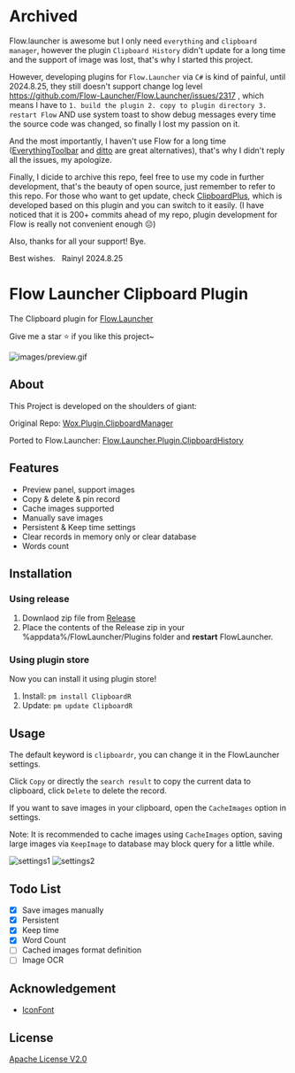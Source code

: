# Archived            

Flow.launcher is awesome but I only need `everything` and `clipboard manager`, however the plugin `Clipboard History` didn't update for a long time and the support of image was lost, that's why I started this project.

However, developing plugins for `Flow.Launcher` via `C#` is kind of painful, until 2024.8.25, they still doesn't support change log level https://github.com/Flow-Launcher/Flow.Launcher/issues/2317 , which means I have to `1. build the plugin 2. copy to plugin directory 3. restart Flow` AND use system toast to show debug messages every time the source code was changed, so finally I lost my passion on it.

And the most importantly, I haven't use Flow for a long time ([EverythingToolbar](https://github.com/srwi/EverythingToolbar) and [ditto](https://github.com/sabrogden/Ditto) are great alternatives), that's why I didn't reply all the issues, my apologize.

Finally, I dicide to archive this repo, feel free to use my code in further development, that's the beauty of open source, just remember to refer to this repo. For those who want to get update, check [ClipboardPlus](https://github.com/Jack251970/Flow.Launcher.Plugin.ClipboardPlus), which is developed based on this plugin and you can switch to it easily. (I have noticed that it is 200+ commits ahead of my repo, plugin development for Flow is really not convenient enough ☹️)

Also, thanks for all your support! Bye.   

Best wishes.  
Rainyl
2024.8.25

# Flow Launcher Clipboard Plugin

The Clipboard plugin for [Flow.Launcher](https://github.com/Flow-Launcher/Flow.Launcher)

Give me a star :star: if you like this project~

![images/preview.gif](https://raw.githubusercontent.com/rainyl/Flow.Launcher.Plugin.ClipboardR/master/Images/preview.gif)

## About

This Project is developed on the shoulders of giant:

Original Repo: [Wox.Plugin.ClipboardManager](https://github.com/Wox-launcher/Wox.Plugin.ClipboardManager)

Ported to Flow.Launcher: [Flow.Launcher.Plugin.ClipboardHistory](https://github.com/liberize/Flow.Launcher.Plugin.ClipboardHistory)

## Features

- Preview panel, support images
- Copy & delete & pin record
- Cache images supported
- Manually save images
- Persistent & Keep time settings
- Clear records in memory only or clear database
- Words count

## Installation

### Using release

1. Downlaod zip file from [Release](https://github.com/rainyl/Flow.Launcher.Plugin.ClipboardR/releases)
2. Place the contents of the Release zip in your %appdata%/FlowLauncher/Plugins folder and **restart**  FlowLauncher.

### Using plugin store

Now you can install it using plugin store!

1. Install: `pm install ClipboardR`
2. Update: `pm update ClipboardR`

## Usage

The default keyword is `clipboardr`, you can change it in the FlowLauncher settings.

Click `Copy` or directly the `search result` to copy the current data to clipboard, click `Delete` to delete the record.

If you want to save images in your clipboard, open the `CacheImages` option in settings.

Note: It is recommended to cache images using `CacheImages` option, saving large images
via `KeepImage` to database may block query for a little while.

![settings1](./Images/settings1.png)
![settings2](./Images/settings2.png)

## Todo List

- [x] Save images manually
- [x] Persistent
- [x] Keep time
- [x] Word Count
- [ ] Cached images format definition
- [ ] Image OCR

## Acknowledgement

- [IconFont](https://www.iconfont.cn)

## License

[Apache License V2.0](LICENSE)
